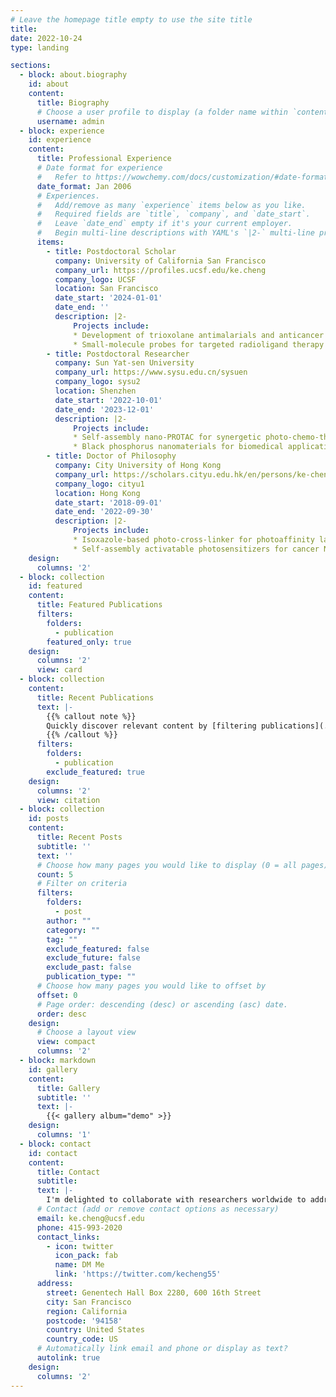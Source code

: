 ```yaml
---
# Leave the homepage title empty to use the site title
title:
date: 2022-10-24
type: landing

sections:
  - block: about.biography
    id: about
    content:
      title: Biography
      # Choose a user profile to display (a folder name within `content/authors/`)
      username: admin
  - block: experience
    id: experience
    content:
      title: Professional Experience
      # Date format for experience
      #   Refer to https://wowchemy.com/docs/customization/#date-format
      date_format: Jan 2006
      # Experiences.
      #   Add/remove as many `experience` items below as you like.
      #   Required fields are `title`, `company`, and `date_start`.
      #   Leave `date_end` empty if it's your current employer.
      #   Begin multi-line descriptions with YAML's `|2-` multi-line prefix.
      items:
        - title: Postdoctoral Scholar
          company: University of California San Francisco
          company_url: https://profiles.ucsf.edu/ke.cheng
          company_logo: UCSF
          location: San Francisco
          date_start: '2024-01-01'
          date_end: ''
          description: |2-
              Projects include:
              * Development of trioxolane antimalarials and anticancer drugs
              * Small-molecule probes for targeted radioligand therapy
        - title: Postdoctoral Researcher
          company: Sun Yat-sen University
          company_url: https://www.sysu.edu.cn/sysuen
          company_logo: sysu2
          location: Shenzhen
          date_start: '2022-10-01'
          date_end: '2023-12-01'
          description: |2-
              Projects include:
              * Self-assembly nano-PROTAC for synergetic photo-chemo-therapy
              * Black phosphorus nanomaterials for biomedical application
        - title: Doctor of Philosophy
          company: City University of Hong Kong
          company_url: https://scholars.cityu.edu.hk/en/persons/ke-cheng(58c29bd6-cebe-40ed-acd8-7ed1cee38a13).html
          company_logo: cityu1
          location: Hong Kong
          date_start: '2018-09-01'
          date_end: '2022-09-30'
          description: |2-
              Projects include:
              * Isoxazole-based photo-cross-linker for photoaffinity labeling and chemoproteomics
              * Self-assembly activatable photosensitizers for cancer Nanotheranostics
    design:
      columns: '2'
  - block: collection
    id: featured
    content:
      title: Featured Publications
      filters:
        folders:
          - publication
        featured_only: true
    design:
      columns: '2'
      view: card
  - block: collection
    content:
      title: Recent Publications
      text: |-
        {{% callout note %}}
        Quickly discover relevant content by [filtering publications](./publication/).
        {{% /callout %}}
      filters:
        folders:
          - publication
        exclude_featured: true
    design:
      columns: '2'
      view: citation
  - block: collection
    id: posts
    content:
      title: Recent Posts
      subtitle: ''
      text: ''
      # Choose how many pages you would like to display (0 = all pages)
      count: 5
      # Filter on criteria
      filters:
        folders:
          - post
        author: ""
        category: ""
        tag: ""
        exclude_featured: false
        exclude_future: false
        exclude_past: false
        publication_type: ""
      # Choose how many pages you would like to offset by
      offset: 0
      # Page order: descending (desc) or ascending (asc) date.
      order: desc
    design:
      # Choose a layout view
      view: compact
      columns: '2'
  - block: markdown
    id: gallery
    content:
      title: Gallery
      subtitle: ''
      text: |-
        {{< gallery album="demo" >}}
    design:
      columns: '1'
  - block: contact
    id: contact
    content:
      title: Contact
      subtitle:
      text: |-
        I'm delighted to collaborate with researchers worldwide to address important questions and make meaningful advancements. Feel free to contact me via email or social media.
      # Contact (add or remove contact options as necessary)
      email: ke.cheng@ucsf.edu
      phone: 415-993-2020
      contact_links:
        - icon: twitter
          icon_pack: fab
          name: DM Me
          link: 'https://twitter.com/kecheng55'
      address:
        street: Genentech Hall Box 2280, 600 16th Street
        city: San Francisco
        region: California
        postcode: '94158'
        country: United States
        country_code: US
      # Automatically link email and phone or display as text?
      autolink: true
    design:
      columns: '2'
---
```

